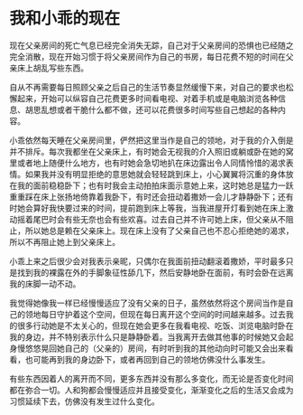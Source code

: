 # 我和小乖的现在


现在父亲房间的死亡气息已经完全消失无踪，自己对于父亲房间的恐惧也已经随之完全消散，现在开始习惯于将父亲房间作为自己的书房，每日花费不短的时间在父亲床上胡乱写些东西。

自从不再需要每日照顾父亲之后自己的生活节奏显然缓慢下来，对自己的要求也松懈起来，开始可以纵容自己花费更多时间看电视、对着手机或是电脑浏览各种信息、胡思乱想或者干脆什么都不做，还可以花费很多时间写些自己想起的各种内容。

小乖依然每天睡在父亲房间里，俨然把这里当作是自己的领地，对于我的介入倒是并不排斥。每次我都坐在父亲床上，有时她会无视我的介入照旧或躺或卧在她的窝里或者地上随便什么地方，也有时她会急切地扒在床边露出令人同情怜惜的渴求表情。如果我并没有明显拒绝的意思她就会轻轻跳到床上，小心翼翼将沉重的身体放在我的面前稳稳卧下；也有时我会主动拍拍床面示意她上来，这时她总是猛力一跃重重踩在床上张扬地倚靠着我卧下，有时还会扭动着撒娇一会儿才静静卧下；还有时她会算好我快要过来的时间，提前跑到床上等我，当我进屋开灯看到她在床上激动摇着尾巴时会有些无奈也会有些欢喜。过去自己并不许可她上床，但父亲从不阻止，所以她总是赖在父亲床上。现在床上没有了父亲自己也不忍心拒绝她的渴求，所以不再阻止她上到父亲床上。

小乖上来之后很少会对我表示亲昵，只偶尔在我面前扭动翻滚着撒娇，平时最多只是找到我的裸露在外的手脚象征性舔几下，然后安静地卧在面前，有时会卧在远离我的床脚一动不动。

我觉得她像我一样已经慢慢适应了没有父亲的日子，虽然依然将这个房间当作是自己的领地每日守护着这个空间，但现在每日离开这个空间的时间越来越多。过去我的很多行动她是不太关心的，但现在她会更多在我看电视、吃饭、浏览电脑时卧在我的身边，并不特别表示什么只是静静卧着。当我离开去做其他事的时候她又会起身慢悠悠晃回她自己的（父亲的）房间，有时听到我的其他动向时可能又会出来看看，也可能再到我的身边卧下，或者再回到自己的领地仿佛没什么事发生。

有些东西因着人的离开而不同，更多东西并没有那么多变化，而无论是否变化时间都在弥合一切。人和狗都会慢慢适应并且接受变化，渐渐变化之后的生活又会成为习惯延续下去，仿佛没有发生过什么变化。
